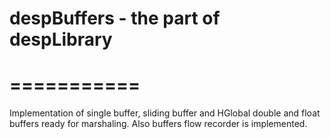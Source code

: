 
# despBuffers - the part of despLibrary
# ===========

Implementation of single buffer, sliding buffer and HGlobal double and float buffers ready for marshaling.
Also buffers flow recorder is implemented.
